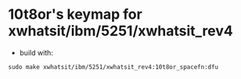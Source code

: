 # 10t8or's keymap for xwhatsit/ibm/5251/xwhatsit_rev4

* build with:
~~~
sudo make xwhatsit/ibm/5251/xwhatsit_rev4:10t8or_spacefn:dfu
~~~

